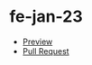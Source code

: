 # fe-jan-23
  - [Preview](https://sergey-lipikhin.github.io/fe-jan-23/)
  - [Pull Request](https://github.com/sergey-lipikhin/fe-jan-23/pull/1/files)
